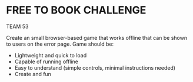 # FREE TO BOOK CHALLENGE
TEAM 53

Create an small browser-based game that works offline that can be shown to users on the error page. Game should be:
- Lightweight and quick to load
- Capable of running offline
- Easy to understand (simple controls, minimal instructions needed)
- Create and fun


